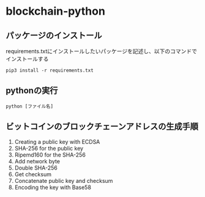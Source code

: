 # blockchain-python

## パッケージのインストール
requirements.txtにインストールしたいパッケージを記述し、以下のコマンドでインストールする
```
pip3 install -r requirements.txt
```

## pythonの実行
```
python [ファイル名]
```

## ビットコインのブロックチェーンアドレスの生成手順
1. Creating a public key with ECDSA
2. SHA-256 for the public key
3. Ripemd160 for the SHA-256
4. Add network byte
5. Double SHA-256
6. Get checksum
7. Concatenate public key and checksum
8. Encoding the key with Base58

